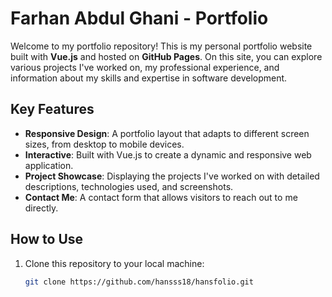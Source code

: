 # Farhan Abdul Ghani - Portfolio

Welcome to my portfolio repository! This is my personal portfolio website built with **Vue.js** and hosted on **GitHub Pages**. On this site, you can explore various projects I've worked on, my professional experience, and information about my skills and expertise in software development.

## Key Features

- **Responsive Design**: A portfolio layout that adapts to different screen sizes, from desktop to mobile devices.
- **Interactive**: Built with Vue.js to create a dynamic and responsive web application.
- **Project Showcase**: Displaying the projects I've worked on with detailed descriptions, technologies used, and screenshots.
- **Contact Me**: A contact form that allows visitors to reach out to me directly.

## How to Use

1. Clone this repository to your local machine:

   ```bash
   git clone https://github.com/hansss18/hansfolio.git

